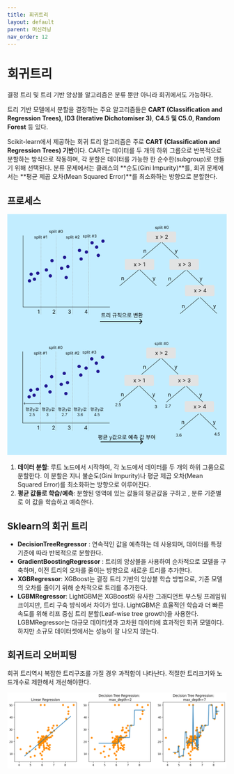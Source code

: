 ```yaml
---
title: 회귀트리
layout: default
parent: 머신러닝
nav_order: 12
---
```


# 회귀트리

결정 트리 및 트리 기반 앙상블 알고리즘은 분류 뿐만 아니라 회귀에서도 가능하다.

트리 기반 모델에서 분할을 결정하는 주요 알고리즘들은 **CART (Classification and Regression Trees)**, **ID3 (Iterative Dichotomiser 3)**, **C4.5 및 C5.0**, **Random Forest** 등 있다.

Scikit-learn에서 제공하는 회귀 트리 알고리즘은 주로 **CART (Classification and Regression Trees) 기반**이다. CART는 데이터를 두 개의 하위 그룹으로 반복적으로 분할하는 방식으로 작동하며, 각 분할은 데이터를 가능한 한 순수한(subgroup)로 만들기 위해 선택된다. 분류 문제에서는 클래스의 **순도(Gini Impurity)**를, 회귀 문제에서는 **평균 제곱 오차(Mean Squared Error)**를 최소화하는 방향으로 분할한다.





## 프로세스

![](../../assets/images/ml/regTree1.png)

1. **데이터 분할**: 루트 노드에서 시작하여, 각 노드에서 데이터를 두 개의 하위 그룹으로 분할한다. 이 분할은 지니 불순도(Gini Impurity)나 평균 제곱 오차(Mean Squared Error)를 최소화하는 방향으로 이루어진다.
2. **평균 값들로 학습/예측**: 분할된 영역에 있는 값들의 평균값을 구하고 , 분류 기준별로 이 값을 학습하고 예측한다.



## Sklearn의 회귀 트리

* **DecisionTreeRegressor** : 연속적인 값을 예측하는 데 사용되며, 데이터를 특정 기준에 따라 반복적으로 분할한다.
* **GradientBoostingRegressor** : 트리의 앙상블을 사용하여 순차적으로 모델을 구축하며, 이전 트리의 오차를 줄이는 방향으로 새로운 트리를 추가한다.
* **XGBRegressor**:  XGBoost는 결정 트리 기반의 앙상블 학습 방법으로, 기존 모델의 오차를 줄이기 위해 순차적으로 트리를 추가한다.
* **LGBMRegressor**: LightGBM은 XGBoost와 유사한 그래디언트 부스팅 프레임워크이지만, 트리 구축 방식에서 차이가 있다. LightGBM은 효율적인 학습과 더 빠른 속도를 위해 리프 중심 트리 분할(Leaf-wise tree growth)을 사용한다. LGBMRegressor는 대규모 데이터셋과 고차원 데이터에 효과적인 회귀 모델이다. 하지만 소규모 데이터셋에서는 성능이 잘 나오지 않는다.



## 회귀트리 오버피팅

회귀 트리역시 복잡한 트리구조를 가질 경우 과적합이 나타난다. 적절한 트리크기와 노드개수로 제한해서 개선해야한다.

![](../../assets/images/ml/regTree2.png)